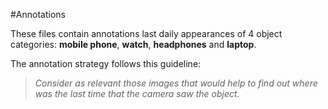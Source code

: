 #Annotations

These files contain annotations last daily appearances of 4 object categories: **mobile phone**, **watch**, **headphones** and **laptop**.

The annotation strategy follows this guideline: 
> _Consider as relevant those images that would help to find out where was the last time that the camera saw the object._

